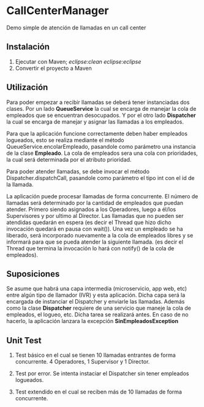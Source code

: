 # CallCenterManager
Demo simple de atención de llamadas en un call center

## Instalación
1) Ejecutar con Maven; *eclipse:clean eclipse:eclipse*
2) Convertir el proyecto a Maven

## Utilización
Para poder empezar a recibir llamadas se deberá tener instanciadas dos clases. Por un lado **QueueService** la cual se encarga de manejar la cola de empleados que se encuentran desocupados. Y por el otro lado **Dispatcher** la cual se encarga de manejar y asignar las llamadas a los empleados.

Para que la aplicación funcione correctamente deben haber empleados logueados, esto se realiza mediante el método QueueService.encolarEmpleado, pasandole como parámetro una instancia de la clase **Empleado**. La cola de empleados sera una cola con prioridades, la cual será determinada por el atributo prioridad.

Para poder atender llamadas, se debe invocar el método Dispatcher.dispatchCall, pasandole como parámetro el tipo int con el id de la llamada.

La aplicación puede procesar llamadas de forma concurrente. El número de llamadas será determinado por la cantidad de empleados que puedan atender. Primero siendo asignados a los Operadores, luego a él/los Supervisores y por ultimo al Director.
Las llamadas que no pueden ser atendidas quedarán en espera (es decir el Thread que hizo dicho invocación quedará en pausa con wait()).
Una vez un empleado se ha liberado, será incorporado nuevamente a la cola de empleados libres y se informará para que se pueda atender la siguiente llamada. (es decir el Thread que termina la invocación lo hará con notify() de la cola de empleados).

## Suposiciones
Se asume que habrá una capa intermedia (microservicio, app web, etc) entre algún tipo de llamador (IVR) y esta aplicación.
Dicha capa será la encargada de instanciar el Dispatcher y enviarle las llamadas.
Además como la clase **Dispatcher** requiere de una servicio que maneje la cola de empleados, el logueo, etc. Dicha tarea se realizará antes. En caso de no hacerlo, la aplicación lanzara la excepción **SinEmpleadosException**

## Unit Test
1) Test básico en el cual se tienen 10 llamadas entrantes de forma concurrente. 4 Operadores, 1 Supervisor y 1 Director.

2) Test por error. Se intenta instaciar el Dispatcher sin tener empleados logueados.

3) Test extendido en el cual se reciben más de 10 llamadas de forma concurrente.
